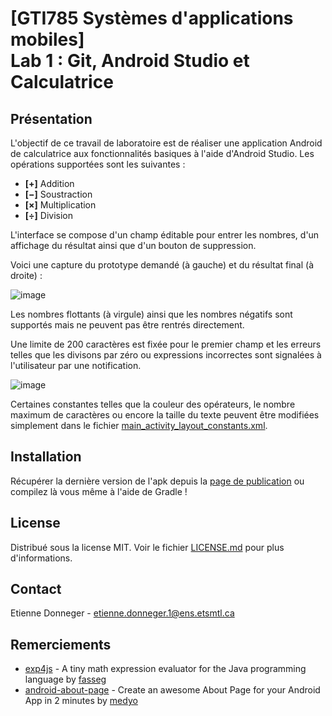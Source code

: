 # [GTI785 Systèmes d'applications mobiles]<br/>Lab 1 : Git, Android Studio et Calculatrice
## Présentation
L'objectif de ce travail de laboratoire est de réaliser une application Android de calculatrice aux fonctionnalités basiques à l'aide d'Android Studio.
Les opérations supportées sont les suivantes :
* **[+]** Addition
* **[−]** Soustraction
* **[×]** Multiplication
* **[÷]** Division

L'interface se compose d'un champ éditable pour entrer les nombres, d'un affichage du résultat ainsi que d'un bouton de suppression.

Voici une capture du prototype demandé (à gauche) et du résultat final (à droite) :

![image](https://user-images.githubusercontent.com/23462475/132962612-c1a9ff1e-a80b-4640-beab-e35e8f38a25f.png)

Les nombres flottants (à virgule) ainsi que les nombres négatifs sont supportés mais ne peuvent pas être rentrés directement.

Une limite de 200 caractères est fixée pour le premier champ et les erreurs telles que les divisons par zéro ou expressions incorrectes sont signalées à l'utilisateur par une notification.

![image](https://user-images.githubusercontent.com/23462475/132776913-1b566fe5-7c5c-4046-b420-b3c72346f2d6.png)

Certaines constantes telles que la couleur des opérateurs, le nombre maximum de caractères ou encore la taille du texte peuvent être modifiées simplement dans le fichier [main_activity_layout_constants.xml](https://github.com/Krowten11/Lab1-Calc/blob/master/app/src/main/res/values/main_activity_layout_constants.xml).

## Installation

Récupérer la dernière version de l'apk depuis la [page de publication](https://github.com/Krowten11/Lab1-Calc/releases/) ou compilez là vous même à l'aide de Gradle !

## License

Distribué sous la license MIT. Voir le fichier [LICENSE.md](https://github.com/Krowten11/Lab1-Calc/blob/master/LICENSE.md) pour plus d'informations.

## Contact

Etienne Donneger - etienne.donneger.1@ens.etsmtl.ca

## Remerciements

- [exp4js](https://github.com/fasseg/exp4j) - A tiny math expression evaluator for the Java programming language by [fasseg](https://github.com/fasseg)
- [android-about-page](https://github.com/medyo/android-about-page) - Create an awesome About Page for your Android App in 2 minutes by [medyo](https://github.com/medyo)
